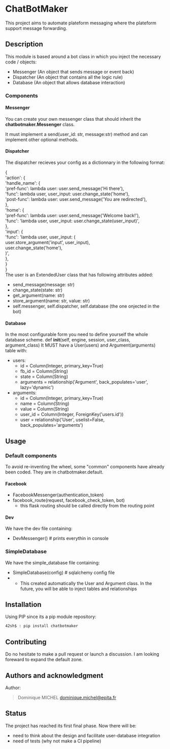# ChatBotMaker

This project aims to automate plateform messaging where the plateform support
message forwarding.

## Description

This module is based around a bot class in which you inject the necessary code
/ objects:
- Messenger (An object that sends message or event back)
- Dispatcher (An object that contains all the logic rule)
- Database (An object that allows database interaction)

### Components

#### Messenger

You can create your own messenger class that should inherit the
**chatbotmaker.Messenger** class.

It must implement a send(user\_id: str, message:str)
method and can implement other optional methods.

#### Dispatcher

The dispatcher recieves your config as a dictionnary in the following format:

{  
  'action': {  
    'handle_name': {  
        'pref-func': lambda user: user.send_message('Hi there'),  
        'func': lambda user, user_input: user.change_state('home'),  
        'post-func': lambda user: user.send_message('You are redirected'),  
    },  
    'home': {  
        'pref-func': lambda user: user.send_message('Welcome back!'),  
        'func': 'lambda user, user_input: user.change_state(user_input)',  
    },  
    'input': {  
        'func': 'lambda user, user_input: (  
                    user.store_argument('input', user_input),  
                    user.change_state('home'),  
                )',  
    },  
  }  
}  
The user is an ExtendedUser class that has following attributes added:
- send\_message(message: str)
- change\_state(state: str)
- get\_argument(name: str)
- store\_argument(name: str, value: str)
- self.messenger, self.dispatcher, self.database (the one onjected in the bot)


#### Database

In the most configurable form you need to define yourself the whole database
scheme. def __init__(self, engine, session, user\_class, argument\_class) It
MUST have a User(users) and Argument(arguments) table with:
- users:
  - id = Column(Integer, primary\_key=True)
  - fb\_id = Column(String)
  - state = Column(String)
  - arguments = relationship('Argument', back\_populates='user', lazy='dynamic')
- arguments:
  - id = Column(Integer, primary\_key=True)
  - name = Column(String)
  - value = Column(String)
  - user\_id = Column(Integer, ForeignKey('users.id'))
  - user = relationship('User', uselist=False, back\_populates='arguments')

## Usage

### Default components
To avoid re-inventing the wheel, some "common" components have already been
coded. They are in chatbotmaker.default.

#### Facebook
- FacebookMessenger(authentication\_token)
- facebook\_route(request, facebook\_check\_token, bot)
  - this flask routing should be called directly from the routing point

#### Dev

We have the dev file containing:
- DevMessenger()  # prints everythin in console

### SimpleDatabase

We have the simple\_database file containing:
- SimpleDatabase(config)  # sqlalchemy config file
-   - This created automatically the User and Argument class. In the future,
you will be able to inject tables and relationships

## Installation

Using PIP since its a pip module repository:
``` bash
42sh$ : pip install chatbotmaker
```

## Contributing

Do no hesitate to make a pull request or launch a discussion. I am looking
foreward to expand the default zone.

## Authors and acknowledgment

Author:
> Dominique MICHEL <dominique.michel@epita.fr>

## Status

The project has reached its first final phase. Now there will be:
- need to think about the design and facilitate user-database integration
- need of tests (why not make a CI pipeline)
